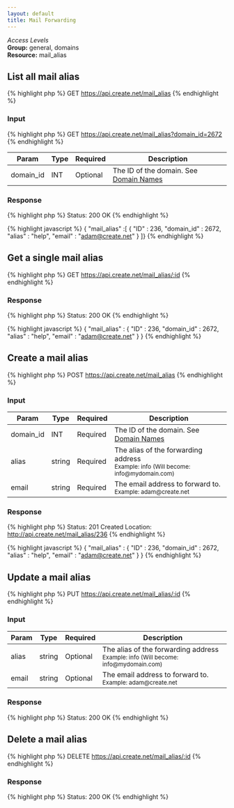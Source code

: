 ```yaml
---
layout: default
title: Mail Forwarding
---
```


*Access Levels*    
__Group:__ general, domains     
__Resource:__ mail_alias

List all mail alias
-------------------

{% highlight php %}
GET 	https://api.create.net/mail_alias
{% endhighlight %}

### Input

{% highlight php %}
GET 	https://api.create.net/mail_alias?domain_id=2672
{% endhighlight %}

<table>
	<thead>
		<tr>
			<th>Param</th>
			<th>Type</th>
			<th>Required</th>
			<th>Description</th>
		</tr>
	</thead>
	<tbody>
		<tr>
			<td>domain_id</td>
			<td>INT</td>
			<td>Optional</td>
			<td>The ID of the domain. See <a href="http://createdotnet.github.com/API-Documentation/resources/general/domains/domain_names.html">Domain Names</a></td>
		</tr>
	</tbody>
</table>

### Response

{% highlight php %}
Status: 200 OK
{% endhighlight %}

{% highlight javascript %}
{ "mail_alias" :[ 
	{
		"ID" : 236,
		"domain_id" : 2672,
		"alias" : "help",
		"email" : "adam@create.net"
	}
]}
{% endhighlight %}

Get a single mail alias
-----------------------

{% highlight php %}
GET 	https://api.create.net/mail_alias/:id
{% endhighlight %}

### Response

{% highlight php %}
Status: 200 OK
{% endhighlight %}

{% highlight javascript %}
{ "mail_alias" : 
	{
		"ID" : 236,
		"domain_id" : 2672,
		"alias" : "help",
		"email" : "adam@create.net"
	}
}
{% endhighlight %}

Create a mail alias
------------------

{% highlight php %}
POST 	https://api.create.net/mail_alias
{% endhighlight %}

### Input

<table>
	<thead>
		<tr>
			<th>Param</th>
			<th>Type</th>
			<th>Required</th>
			<th>Description</th>
		</tr>
	</thead>
	<tbody>
		<tr>
			<td>domain_id</td>
			<td>INT</td>
			<td>Required</td>
			<td>The ID of the domain. See <a href="http://createdotnet.github.com/API-Documentation/resources/general/domains/domain_names.html">Domain Names</a></td>
		</tr>
		<tr>
			<td>alias</td>
			<td>string</td>
			<td>Required</td>
			<td>The alias of the forwarding address <br /><small>Example: info (Will become: info@mydomain.com)</small></td>
		</tr>
		<tr>
			<td>email</td>
			<td>string</td>
			<td>Required</td>
			<td>The email address to forward to. <br /><small>Example: adam@create.net</small></td>
		</tr>
	</tbody>
</table>

### Response

{% highlight php %}
Status: 201 Created
Location: http://api.create.net/mail_alias/236
{% endhighlight %}

{% highlight javascript %}
{ "mail_alias" : 
	{
		"ID" : 236,
		"domain_id" : 2672,
		"alias" : "help",
		"email" : "adam@create.net"
	}
}
{% endhighlight %}

Update a mail alias
------------------

{% highlight php %}
PUT 	https://api.create.net/mail_alias/:id
{% endhighlight %}

### Input

<table>
	<thead>
		<tr>
			<th>Param</th>
			<th>Type</th>
			<th>Required</th>
			<th>Description</th>
		</tr>
	</thead>
	<tbody>
		<tr>
			<td>alias</td>
			<td>string</td>
			<td>Optional</td>
			<td>The alias of the forwarding address <br /><small>Example: info (Will become: info@mydomain.com)</small></td>
		</tr>
		<tr>
			<td>email</td>
			<td>string</td>
			<td>Optional</td>
			<td>The email address to forward to. <br /><small>Example: adam@create.net</small></td>
		</tr>
	</tbody>
</table>

### Response

{% highlight php %}
Status: 200 OK
{% endhighlight %}

Delete a mail alias
------------------

{% highlight php %}
DELETE 	https://api.create.net/mail_alias/:id
{% endhighlight %}

### Response

{% highlight php %}
Status: 200 OK
{% endhighlight %}